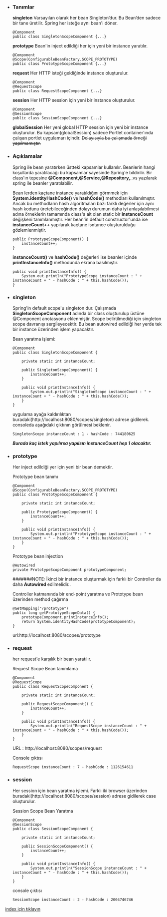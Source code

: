 * ### Tanımlar
    **singleton**
    Varsayılan olarak her bean Singleton’dur. Bu Bean’den sadece bir tane üretilir. Spring her isteğe aynı bean'i döner.
    ```
    @Component
    public class SingletonScopeComponent {...}
    ```    

    **prototype**
    Bean'in inject edildiği her için yeni bir instance yaratılır. 
    ```
    @Component
    @Scope(ConfigurableBeanFactory.SCOPE_PROTOTYPE)
    public class PrototypeScopeComponent {...}
    ```    
  
    **request**
    Her HTTP isteği geldiğinde instance oluşturulur.
    ```
    @Component
    @RequestScope
    public class RequestScopeComponent {...}
    ```    

    **session**
    Her HTTP session için yeni bir instance oluşturulur.
    ```
    @Component
    @SessionScope
    public class SessionScopeComponent {...}
    ```    

    **globalSession**
    Her yeni global HTTP session için yeni bir instance oluşturulur.
    Bu kapsam(globalSession) sadece Portlet container'ında çalışan portlet uygulamarı içindir.
    ~~Dolayısıyla bu çalışmada örneği yapılmamıştır.~~

* ### Açıklamalar
    Spring ile bean yaratırken üstteki kapsamlar kullanılır.
    Beanlerin hangi koşullarda yaratılacağı bu kapsamlar sayesinde Spring'e bildirilir. 
    Bir class'ın tepesine **@Component,@Service,@Repository,**..vs yazılarak spring ile beanler yaratılabilir.

    Bean lerden kaçtane instance yaratıldığını görmmek için **System.identityHashCode()** ve **hashCode()** methodları kullanılmıştır. 
    Ancak bu methodların hash algoritmaları bazı farklı değerler için aynı hash kodunu üretebileceğinden dolayı durumun daha iyi anlaşılabilmesi adına  örneklerin tamamında class'a ait olan static bir **instanceCount** değişkeni tanımlanmıştır. 
    Her bean'in default constructor'unda ise **instanceCount++** yapılarak kaçtane isntance oluşturulduğu gözlemlenmiştir.
    ```
    public PrototypeScopeComponent() {
        instanceCount++;
    }    
    ```
      
    **instanceCount()** ve **hashCode()** değerleri ise beanler içinde **printInstanceInfo()** methodunda ekrana basılmıştır.
    ```
    public void printInstanceInfo() {
        System.out.println("PrototypeScope instanceCount : " + instanceCount + " - hashCode : " + this.hashCode());
    }
    ```
  
 
* ### singleton
    Spring'in default scope'u singleton dur.  Çalışmada **SingletonScopeComponent** adında bir class oluşturulup üstüne @Component anotasyonu eklenmiştir. Scope belirtilmediği için singleton scope davranışı sergileyecektir.
    Bu bean autowired edildiği her yerde tek bir instance üzerinden işlem yapacaktır.
    
    Bean yaratma işlemi:
    ```
    @Component
    public class SingletonScopeComponent {
    
        private static int instanceCount;
    
        public SingletonScopeComponent() {
            instanceCount++;
        }
    
        public void printInstanceInfo() {
            System.out.println("SingletonScope instanceCount : " + instanceCount + " - hashCode : " + this.hashCode());
        }
    }
    ```     
    uygulama ayağa kaldırılıktan buradaki(http://localhost:8080/scopes/singleton) adrese gidilerek. consoleda aşağıdaki çıktının görülmesi beklenir.
    ```
    SingletonScope instanceCount : 1 - hashCode : 744180625
    ```    
    _**Burada kaç istek yapılırsa yapılsın instanceCount hep 1 olacaktır.**_

* ### prototype
    Her inject edildiği yer için yeni bir bean demektir.

    Prototype bean tanımı
    ```
    @Component
    @Scope(ConfigurableBeanFactory.SCOPE_PROTOTYPE)
    public class PrototypeScopeComponent {
    
        private static int instanceCount;
    
        public PrototypeScopeComponent() {
            instanceCount++;
        }
    
        public void printInstanceInfo() {
            System.out.println("PrototypeScope instanceCount : " + instanceCount + " - hashCode : " + this.hashCode());
        }
    }
    ```
    
    Prototype bean injection
    ```
    @Autowired
    private PrototypeScopeComponent prototypeComponent;
    ```    
  
    #######NOTE: İkinci bir instance oluşturmak için farklı bir Controller da daha **Autowired** edilmelidir..
    
    Controller katmanında bir end-point yaratma ve Prototype bean üzerinden method çağırma
    ```
    @GetMapping("/prototype")
    public long getPrototypeScopeData() {
        prototypeComponent.printInstanceInfo();
        return System.identityHashCode(prototypeComponent);
    }
    ```
    
    url:http://localhost:8080/scopes/prototype

* ### request
    her request'e karşılık bir bean yaratılır.
    
    Request Scope Bean tanımlama 
    ```
    @Component
    @RequestScope
    public class RequestScopeComponent {
    
        private static int instanceCount;
    
        public RequestScopeComponent() {
            instanceCount++;
        }
    
        public void printInstanceInfo() {
            System.out.println("RequestScope instanceCount : " + instanceCount + " - hashCode : " + this.hashCode());
        }
    }
    ```
    URL : http://localhost:8080/scopes/request
    
    Console çıktısı
    ```
    RequestScope instanceCount : 7 - hashCode : 1126154611
    ```

* ### session
    Her session için bean yaratma işlemi. Farklı iki browser üzerinden buradaki(http://localhost:8080/scopes/session) adrese gidilerek case oluşturulur.
    
    Session Scope Bean Yaratma
    ```
    @Component
    @SessionScope
    public class SessionScopeComponent {
    
        private static int instanceCount;
    
        public SessionScopeComponent() {
            instanceCount++;
        }
    
        public void printInstanceInfo() {
            System.out.println("SessionScope instanceCount : " + instanceCount + " - hashCode : " + this.hashCode());
        }
    }
    ```
    
    console çıktısı
    ```
    SessionScope instanceCount : 2 - hashCode : 2004746746
    ```


[index için tıklayın](../README.md)
